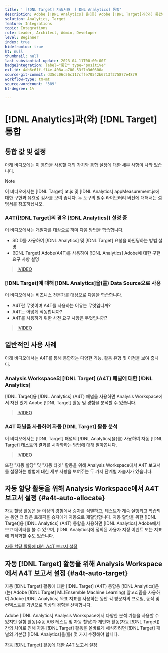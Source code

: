 ```yaml
---
title: ' [!DNL Target] 자습서와  [!DNL Analytics] 통합'
description: Adobe [!DNL Analytics] 을(를) Adobe [!DNL Target]과(와) 통합하는 방법을 알아보세요.
solution: Analytics, Target
feature: Integrations
topic: Integrations
role: Leader, Architect, Admin, Developer
level: Beginner
index: true
hidefromtoc: true
kt: null
thumbnail: null
last-substantial-update: 2023-04-11T00:00:00Z
badgeIntegration: label="통합" type="positive"
exl-id: 4ab6c61f-f14e-408a-a700-53f7b3d0600a
source-git-commit: d35dc06c56c117cffe70542b6713f275877e4879
workflow-type: tm+mt
source-wordcount: '389'
ht-degree: 1%

---
```


# [!DNL Analytics]과(와) [!DNL Target] 통합


## 통합 값 및 설정

아래 비디오에는 이 통합을 사용할 때의 가치와 통합 설정에 대한 세부 사항이 나와 있습니다.

>[!NOTE]
>
>이 비디오에서는 [!DNL Target] at.js 및 [!DNL Analytics] appMeasurement.js에 대한 구현과 유효성 검사를 보여 줍니다. 두 도구의 필수 라이브러리 버전에 대해서는 [설명서](https://experienceleague.adobe.com/docs/target/using/integrate/a4t/a4timplementation.html?lang=ko)를 참조하십시오.

### A4T([!DNL Target]의 경우 [!DNL Analytics]) 설정 중

이 비디오에서는 개발자를 대상으로 하며 다음 방법을 학습합니다.

* SDID를 사용하여 [!DNL Analytics] 및 [!DNL Target] 요청을 바인딩하는 방법 설명
* [!DNL Target] Adobe(A4T)를 사용하여 [!DNL Analytics] Adobe에 대한 구현 요구 사항 설명

>[!VIDEO](https://video.tv.adobe.com/v/35146/?quality=12&learn=on)

### [!DNL Target]에 대해 [!DNL Analytics]을(를) Data Source으로 사용

이 비디오에서는 비즈니스 전문가를 대상으로 다음을 학습합니다.

* A4T란 무엇이며 A4T를 사용하는 이유는 무엇입니까?
* A4T는 어떻게 작동합니까?
* A4T를 사용하기 위한 사전 요구 사항은 무엇입니까?

>[!VIDEO](https://video.tv.adobe.com/v/3421728/?quality=12&learn=on&captions=kor)


## 일반적인 사용 사례

아래 비디오에서는 A4T를 통해 통합하는 다양한 기능, 활동 유형 및 이점을 보여 줍니다.

### Analysis Workspace의 [!DNL Target] (A4T) 패널에 대한 [!DNL Analytics]

[!DNL Target]용 [!DNL Analytics] (A4T) 패널을 사용하면 Analysis Workspace에서 자신 있게 Adobe [!DNL Target] 활동 및 경험을 분석할 수 있습니다.

>[!VIDEO](https://video.tv.adobe.com/v/326714/?quality=12&learn=on&captions=kor)

### A4T 패널을 사용하여 자동 [!DNL Target] 활동 분석

이 비디오에서는 [!DNL Target] 패널의 [!DNL Analytics]을(를) 사용하여 자동 [!DNL Target] 테스트의 결과를 시각화하는 방법에 대해 알아봅니다.

>[!VIDEO](https://video.tv.adobe.com/v/3412971/?quality=12&learn=on&captions=kor)

또한 &quot;자동 할당&quot; 및 &quot;자동 타겟&quot; 활동을 위해 Analysis Workspace에서 A4T 보고서를 설정하는 방법에 대한 세부 사항을 보여주는 두 가지 단계별 자습서가 있습니다.

## 자동 할당 활동을 위해 Analysis Workspace에서 A4T 보고서 설정 {#a4t-auto-allocate}

자동 할당 활동은 둘 이상의 경험에서 승자를 식별하고, 테스트가 계속 실행되고 학습되는 동안 더 많은 트래픽을 승자에게 자동으로 재할당합니다. 자동 할당을 위한 [!DNL Target]용 [!DNL Analytics] (A4T) 통합을 사용하면 [!DNL Analytics] Adobe에서 보고 데이터를 볼 수 있으며, [!DNL Analytics]에 정의된 사용자 지정 이벤트 또는 지표에 최적화할 수도 있습니다.

<a href="https://experienceleague.adobe.com/docs/target-learn/tutorials/integrations/set-up-a4t-reports-in-analysis-workspace-for-auto-allocate-activities.html?lang=ko" class="spectrum-Button spectrum-Button--primary spectrum-Button--sizeM" target="_blank">
  <span class="spectrum-Button-label has-no-wrap has-text-weight-bold">자동 할당 활동에 대한 A4T 보고서 설정</span>
</a>

## 자동 [!DNL Target] 활동을 위해 Analysis Workspace에서 A4T 보고서 설정 {#a4t-auto-target}

자동 [!DNL Target] 활동에 대한 [!DNL Target] (A4T) 통합용 [!DNL Analytics]은(는) Adobe [!DNL Target] ML(Ensemble Machine Learning) 알고리즘을 사용하여 Adobe [!DNL Analytics] 목표 지표를 사용하는 동안 각 방문자의 프로필, 동작 및 컨텍스트를 기반으로 최상의 경험을 선택합니다.

Adobe [!DNL Analytics] Analysis Workspace에서 다양한 분석 기능을 사용할 수 있지만 실험 활동(수동 A/B 테스트 및 자동 할당)과 개인화 활동(자동 [!DNL Target]) 간의 차이로 인해 자동 [!DNL Target] 활동을 올바르게 해석하려면 [!DNL Target] 패널의 기본값 [!DNL Analytics]을(를) 몇 가지 수정해야 합니다.

<a href="https://experienceleague.adobe.com/docs/target-learn/tutorials/integrations/set-up-a4t-reports-in-analysis-workspace-for-auto-target-activities.html?lang=ko" class="spectrum-Button spectrum-Button--primary spectrum-Button--sizeM" target="_blank">
  <span class="spectrum-Button-label has-no-wrap has-text-weight-bold">자동 [!DNL Target] 활동에 대한 A4T 보고서 설정</span>
</a>
